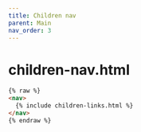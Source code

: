 ```yaml
---
title: Children nav
parent: Main
nav_order: 3
---
```


# children-nav.html

```html
{% raw %}
<nav>
  {% include children-links.html %}
</nav>
{% endraw %}
```
